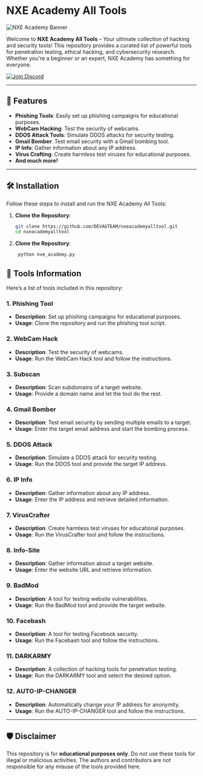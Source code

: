# NXE Academy All Tools

![NXE Academy Banner](https://i.imgur.com/3QZQZ9M.png) <!-- Replace with your banner image link -->

Welcome to **NXE Academy All Tools** – Your ultimate collection of hacking and security tools! This repository provides a curated list of powerful tools for penetration testing, ethical hacking, and cybersecurity research. Whether you're a beginner or an expert, NXE Academy has something for everyone.

[![Join Discord](https://img.shields.io/discord/your-discord-server-id?label=Join%20Our%20Discord&style=for-the-badge&logo=discord)](([https://discord.gg/ph5ahRQ8jC]))

---

## 🚀 Features

- **Phishing Tools**: Easily set up phishing campaigns for educational purposes.
- **WebCam Hacking**: Test the security of webcams.
- **DDOS Attack Tools**: Simulate DDOS attacks for security testing.
- **Gmail Bomber**: Test email security with a Gmail bombing tool.
- **IP Info**: Gather information about any IP address.
- **Virus Crafting**: Create harmless test viruses for educational purposes.
- **And much more!**

---

## 🛠️ Installation

Follow these steps to install and run the NXE Academy All Tools:

1. **Clone the Repository**:
   ```bash
   git clone https://github.com/DEVAGTEAM/nxeacademyalltool.git
   cd nxeacademyalltool

2. **Clone the Repository**:
   ```bash
    python nxe_academy.py


## 🎯 Tools Information

Here’s a list of tools included in this repository:

### 1. **Phishing Tool**
   - **Description**: Set up phishing campaigns for educational purposes.
   - **Usage**: Clone the repository and run the phishing tool script.

### 2. **WebCam Hack**
   - **Description**: Test the security of webcams.
   - **Usage**: Run the WebCam Hack tool and follow the instructions.

### 3. **Subscan**
   - **Description**: Scan subdomains of a target website.
   - **Usage**: Provide a domain name and let the tool do the rest.

### 4. **Gmail Bomber**
   - **Description**: Test email security by sending multiple emails to a target.
   - **Usage**: Enter the target email address and start the bombing process.

### 5. **DDOS Attack**
   - **Description**: Simulate a DDOS attack for security testing.
   - **Usage**: Run the DDOS tool and provide the target IP address.

### 6. **IP Info**
   - **Description**: Gather information about any IP address.
   - **Usage**: Enter the IP address and retrieve detailed information.

### 7. **VirusCrafter**
   - **Description**: Create harmless test viruses for educational purposes.
   - **Usage**: Run the VirusCrafter tool and follow the instructions.

### 8. **Info-Site**
   - **Description**: Gather information about a target website.
   - **Usage**: Enter the website URL and retrieve information.

### 9. **BadMod**
   - **Description**: A tool for testing website vulnerabilities.
   - **Usage**: Run the BadMod tool and provide the target website.

### 10. **Facebash**
   - **Description**: A tool for testing Facebook security.
   - **Usage**: Run the Facebash tool and follow the instructions.

### 11. **DARKARMY**
   - **Description**: A collection of hacking tools for penetration testing.
   - **Usage**: Run the DARKARMY tool and select the desired option.

### 12. **AUTO-IP-CHANGER**
   - **Description**: Automatically change your IP address for anonymity.
   - **Usage**: Run the AUTO-IP-CHANGER tool and follow the instructions.

---

## 🛡️ Disclaimer

This repository is for **educational purposes only**. Do not use these tools for illegal or malicious activities. The authors and contributors are not responsible for any misuse of the tools provided here.
